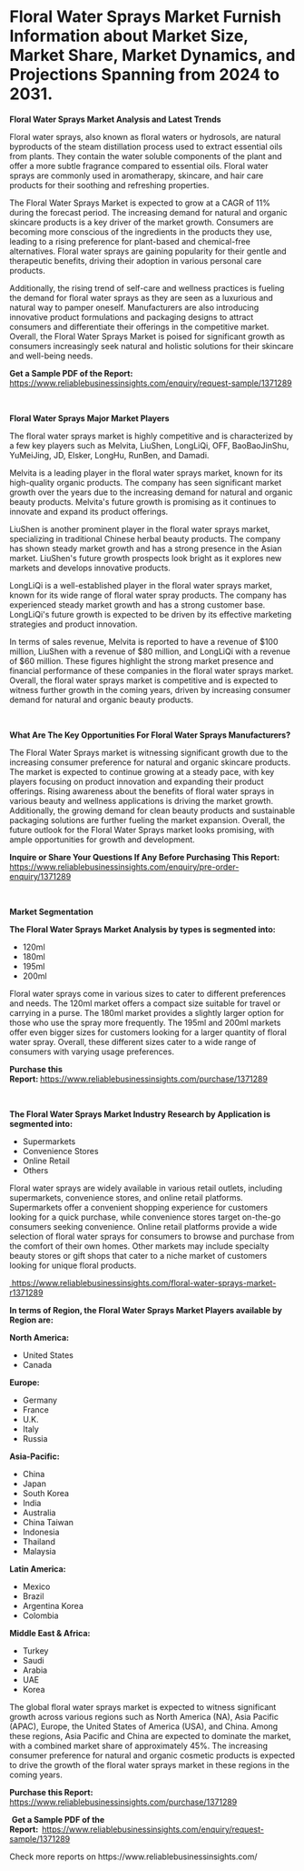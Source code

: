 <p><h1>Floral Water Sprays Market Furnish Information about Market Size, Market Share, Market Dynamics, and Projections Spanning from 2024 to 2031.</h1></p><p><strong>Floral Water Sprays Market Analysis and Latest Trends</strong></p>
<p><p>Floral water sprays, also known as floral waters or hydrosols, are natural byproducts of the steam distillation process used to extract essential oils from plants. They contain the water soluble components of the plant and offer a more subtle fragrance compared to essential oils. Floral water sprays are commonly used in aromatherapy, skincare, and hair care products for their soothing and refreshing properties.</p><p>The Floral Water Sprays Market is expected to grow at a CAGR of 11% during the forecast period. The increasing demand for natural and organic skincare products is a key driver of the market growth. Consumers are becoming more conscious of the ingredients in the products they use, leading to a rising preference for plant-based and chemical-free alternatives. Floral water sprays are gaining popularity for their gentle and therapeutic benefits, driving their adoption in various personal care products.</p><p>Additionally, the rising trend of self-care and wellness practices is fueling the demand for floral water sprays as they are seen as a luxurious and natural way to pamper oneself. Manufacturers are also introducing innovative product formulations and packaging designs to attract consumers and differentiate their offerings in the competitive market. Overall, the Floral Water Sprays Market is poised for significant growth as consumers increasingly seek natural and holistic solutions for their skincare and well-being needs.</p></p>
<p><strong>Get a Sample PDF of the Report:&nbsp;</strong> <a href="https://www.reliablebusinessinsights.com/enquiry/request-sample/1371289">https://www.reliablebusinessinsights.com/enquiry/request-sample/1371289</a></p>
<p>&nbsp;</p>
<p><strong>Floral Water Sprays Major Market Players</strong></p>
<p><p>The floral water sprays market is highly competitive and is characterized by a few key players such as Melvita, LiuShen, LongLiQi, OFF, BaoBaoJinShu, YuMeiJing, JD, Elsker, LongHu, RunBen, and Damadi.</p><p>Melvita is a leading player in the floral water sprays market, known for its high-quality organic products. The company has seen significant market growth over the years due to the increasing demand for natural and organic beauty products. Melvita's future growth is promising as it continues to innovate and expand its product offerings.</p><p>LiuShen is another prominent player in the floral water sprays market, specializing in traditional Chinese herbal beauty products. The company has shown steady market growth and has a strong presence in the Asian market. LiuShen's future growth prospects look bright as it explores new markets and develops innovative products.</p><p>LongLiQi is a well-established player in the floral water sprays market, known for its wide range of floral water spray products. The company has experienced steady market growth and has a strong customer base. LongLiQi's future growth is expected to be driven by its effective marketing strategies and product innovation.</p><p>In terms of sales revenue, Melvita is reported to have a revenue of $100 million, LiuShen with a revenue of $80 million, and LongLiQi with a revenue of $60 million. These figures highlight the strong market presence and financial performance of these companies in the floral water sprays market. Overall, the floral water sprays market is competitive and is expected to witness further growth in the coming years, driven by increasing consumer demand for natural and organic beauty products.</p></p>
<p>&nbsp;</p>
<p><strong>What Are The Key Opportunities For Floral Water Sprays Manufacturers?</strong></p>
<p><p>The Floral Water Sprays market is witnessing significant growth due to the increasing consumer preference for natural and organic skincare products. The market is expected to continue growing at a steady pace, with key players focusing on product innovation and expanding their product offerings. Rising awareness about the benefits of floral water sprays in various beauty and wellness applications is driving the market growth. Additionally, the growing demand for clean beauty products and sustainable packaging solutions are further fueling the market expansion. Overall, the future outlook for the Floral Water Sprays market looks promising, with ample opportunities for growth and development.</p></p>
<p><strong>Inquire or Share Your Questions If Any Before Purchasing This Report:</strong> <a href="https://www.reliablebusinessinsights.com/enquiry/pre-order-enquiry/1371289">https://www.reliablebusinessinsights.com/enquiry/pre-order-enquiry/1371289</a></p>
<p>&nbsp;</p>
<p><strong>Market Segmentation</strong></p>
<p><strong>The Floral Water Sprays Market Analysis by types is segmented into:</strong></p>
<p><ul><li>120ml</li><li>180ml</li><li>195ml</li><li>200ml</li></ul></p>
<p><p>Floral water sprays come in various sizes to cater to different preferences and needs. The 120ml market offers a compact size suitable for travel or carrying in a purse. The 180ml market provides a slightly larger option for those who use the spray more frequently. The 195ml and 200ml markets offer even bigger sizes for customers looking for a larger quantity of floral water spray. Overall, these different sizes cater to a wide range of consumers with varying usage preferences.</p></p>
<p><strong>Purchase this Report:&nbsp;</strong><a href="https://www.reliablebusinessinsights.com/purchase/1371289">https://www.reliablebusinessinsights.com/purchase/1371289</a></p>
<p>&nbsp;</p>
<p><strong>The Floral Water Sprays Market Industry Research by Application is segmented into:</strong></p>
<p><ul><li>Supermarkets</li><li>Convenience Stores</li><li>Online Retail</li><li>Others</li></ul></p>
<p><p>Floral water sprays are widely available in various retail outlets, including supermarkets, convenience stores, and online retail platforms. Supermarkets offer a convenient shopping experience for customers looking for a quick purchase, while convenience stores target on-the-go consumers seeking convenience. Online retail platforms provide a wide selection of floral water sprays for consumers to browse and purchase from the comfort of their own homes. Other markets may include specialty beauty stores or gift shops that cater to a niche market of customers looking for unique floral products.</p></p>
<p><a href="https://www.reliablebusinessinsights.com/floral-water-sprays-market-r1371289">&nbsp;https://www.reliablebusinessinsights.com/floral-water-sprays-market-r1371289</a></p>
<p><strong>In terms of Region, the Floral Water Sprays Market Players available by Region are:</strong></p>
<p>
    <p> <strong> North America: </strong>
        <ul>
            <li>United States</li>
            <li>Canada</li>
        </ul>
        </p> 
    <p> <strong> Europe: </strong>
        <ul>
            <li>Germany</li>
            <li>France</li>
            <li>U.K.</li>
            <li>Italy</li>
            <li>Russia</li>
        </ul>
        </p> 
    <p> <strong> Asia-Pacific: </strong>
        <ul>
            <li>China</li>
            <li>Japan</li>
            <li>South Korea</li>
            <li>India</li>
            <li>Australia</li>
            <li>China Taiwan</li>
            <li>Indonesia</li>
            <li>Thailand</li>
            <li>Malaysia</li>
        </ul>
        </p> 
    <p> <strong> Latin America: </strong>
        <ul>
            <li>Mexico</li>
            <li>Brazil</li>
            <li>Argentina Korea</li>
            <li>Colombia</li>
        </ul>
        </p> 
    <p> <strong> Middle East & Africa: </strong>
        <ul>
            <li>Turkey</li>
            <li>Saudi</li>
            <li>Arabia</li>
            <li>UAE</li>
            <li>Korea</li>
        </ul>
    </p>
    </p>
<p><p>The global floral water sprays market is expected to witness significant growth across various regions such as North America (NA), Asia Pacific (APAC), Europe, the United States of America (USA), and China. Among these regions, Asia Pacific and China are expected to dominate the market, with a combined market share of approximately 45%. The increasing consumer preference for natural and organic cosmetic products is expected to drive the growth of the floral water sprays market in these regions in the coming years.</p></p>
<p><strong>Purchase this Report: </strong><a href="https://www.reliablebusinessinsights.com/purchase/1371289">https://www.reliablebusinessinsights.com/purchase/1371289</a></p>
<p>&nbsp;<strong>Get a Sample PDF of the Report:&nbsp;&nbsp;</strong><a href="https://www.reliablebusinessinsights.com/enquiry/request-sample/1371289">https://www.reliablebusinessinsights.com/enquiry/request-sample/1371289</a></p>
<p><strong></strong></p>
<p>Check more reports on https://www.reliablebusinessinsights.com/</p>